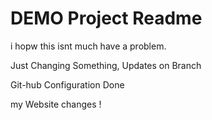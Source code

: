 # DEMO Project Readme

i hopw this isnt much have a problem.

Just Changing Something, Updates on Branch

Git-hub Configuration Done

my Website changes !
